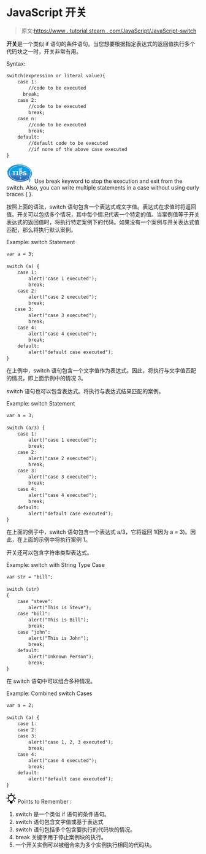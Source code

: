 # JavaScript 开关

> 原文:[https://www . tutorial stearn . com/JavaScript/JavaScript-switch](https://www.tutorialsteacher.com/javascript/javascript-switch)

**开关**是一个类似 if 语句的条件语句。当您想要根据指定表达式的返回值执行多个代码块之一时，开关非常有用。

Syntax:

```
switch(expression or literal value){
    case 1:
        //code to be executed
      break;
    case 2:
        //code to be executed
        break;
    case n:
        //code to be executed
        break;
    default:
        //default code to be executed 
        //if none of the above case executed
}

```

![](img/751bca76a769f8ad315ebee3fdf7d98e.png) Use break keyword to stop the execution and exit from the switch. Also, you can write multiple statements in a case without using curly braces { }.

按照上面的语法，switch 语句包含一个表达式或文字值。表达式在求值时将返回值。开关可以包括多个情况，其中每个情况代表一个特定的值。当案例值等于开关表达式的返回值时，将执行特定案例下的代码。如果没有一个案例与开关表达式值匹配，那么将执行默认案例。

Example: switch Statement

```
var a = 3;

switch (a) {
    case 1:
        alert('case 1 executed');
        break;
    case 2:
        alert("case 2 executed");
        break;
   case 3:
        alert("case 3 executed");
        break;
    case 4:
        alert("case 4 executed");
        break;
    default:
        alert("default case executed");
} 
```

在上例中，switch 语句包含一个文字值作为表达式。因此，将执行与文字值匹配的情况，即上面示例中的情况 3。

switch 语句也可以包含表达式。将执行与表达式结果匹配的案例。

Example: switch Statement

```
var a = 3;

switch (a/3) {
    case 1:
        alert("case 1 executed");
        break;
    case 2:
        alert("case 2 executed");
        break;
    case 3:
        alert("case 3 executed");
        break;
    case 4:
        alert("case 4 executed");
        break;
    default:
        alert("default case executed");
} 
```

在上面的例子中，switch 语句包含一个表达式 a/3，它将返回 1(因为 a = 3)。因此，在上面的示例中将执行案例 1。

开关还可以包含字符串类型表达式。

Example: switch with String Type Case

```
var str = "bill";

switch (str) 
{
    case "steve":
        alert("This is Steve");
    case "bill":
        alert("This is Bill");
        break;
    case "john":
        alert("This is John");
        break;
    default:
        alert("Unknown Person");
        break;
} 
```

在 switch 语句中可以组合多种情况。

Example: Combined switch Cases

```
var a = 2;

switch (a) {
    case 1:
    case 2:
    case 3:
        alert("case 1, 2, 3 executed");
        break;
    case 4:
        alert("case 4 executed");
        break;
    default:
        alert("default case executed");
} 
```

![](img/85db52f5404f0c468e1b194aa487d6a1.png)  Points to Remember :

1.  switch 是一个类似 if 语句的条件语句。
2.  switch 语句包含文字值或基于表达式
3.  switch 语句包括多个包含要执行的代码块的情况。
4.  break 关键字用于停止案例块的执行。
5.  一个开关实例可以被组合来为多个实例执行相同的代码块。